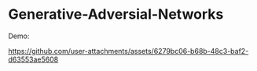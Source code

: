 # Generative-Adversial-Networks

Demo:


https://github.com/user-attachments/assets/6279bc06-b68b-48c3-baf2-d63553ae5608

